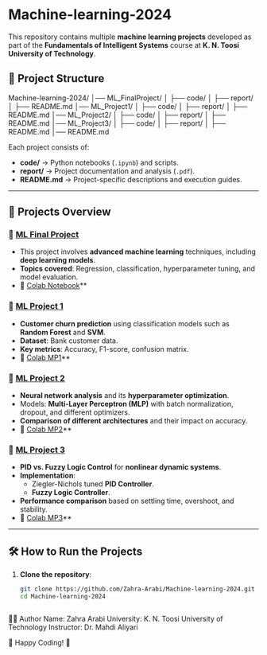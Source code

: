 # Machine-learning-2024

This repository contains multiple **machine learning projects** developed as part of the **Fundamentals of Intelligent Systems** course at **K. N. Toosi University of Technology**.

## 📂 **Project Structure**
Machine-learning-2024/ │── ML_FinalProject/ │ ├── code/ │ ├── report/ │ ├── README.md │── ML_Project1/ │ ├── code/ │ ├── report/ │ ├── README.md │── ML_Project2/ │ ├── code/ │ ├── report/ │ ├── README.md │── ML_Project3/ │ ├── code/ │ ├── report/ │ ├── README.md │── README.md


Each project consists of:
- **code/** → Python notebooks (`.ipynb`) and scripts.
- **report/** → Project documentation and analysis (`.pdf`).
- **README.md** → Project-specific descriptions and execution guides.

---

## 🚀 **Projects Overview**

### 🔹 **[ML Final Project](https://github.com/Zahra-Arabi/Machine-learning-2024/tree/main/ML_FinalProject)**
- This project involves **advanced machine learning** techniques, including **deep learning models**.
- **Topics covered**: Regression, classification, hyperparameter tuning, and model evaluation.
- 📌 [Colab Notebook](https://colab.research.google.com/drive/10_l21YcWot8c63YOCukeXIyUMoWW_IrU?usp=sharing)**

### 🔹 **[ML Project 1](https://github.com/Zahra-Arabi/Machine-learning-2024/tree/main/ML_Project1)**
- **Customer churn prediction** using classification models such as **Random Forest** and **SVM**.
- **Dataset**: Bank customer data.
- **Key metrics**: Accuracy, F1-score, confusion matrix.
- 📌 [Colab MP1](https://colab.research.google.com/drive/1G7SBPrHMCVuey0Pn-m8QP8KHc4OJYp8q?usp=sharing)**

### 🔹 **[ML Project 2](https://github.com/Zahra-Arabi/Machine-learning-2024/tree/main/ML_Project2)**
- **Neural network analysis** and its **hyperparameter optimization**.
- Models: **Multi-Layer Perceptron (MLP)** with batch normalization, dropout, and different optimizers.
- **Comparison of different architectures** and their impact on accuracy.
- 📌 [Colab MP2](https://colab.research.google.com/drive/1sGE_Ow4Q4WM3v8UkPLl5lMEmMY3_Cz_K?usp=sharing)**

### 🔹 **[ML Project 3](https://github.com/Zahra-Arabi/Machine-learning-2024/tree/main/ML_Project3)**
- **PID vs. Fuzzy Logic Control** for **nonlinear dynamic systems**.
- **Implementation**:
  - Ziegler-Nichols tuned **PID Controller**.
  - **Fuzzy Logic Controller**.
- **Performance comparison** based on settling time, overshoot, and stability.
- 📌 [Colab MP3](https://colab.research.google.com/drive/1tlQf7L2DaMQphAthi1980pMIsDsWROVx?usp=sharing)**

---

## 🛠 **How to Run the Projects**
1. **Clone the repository**:
   ```bash
   git clone https://github.com/Zahra-Arabi/Machine-learning-2024.git
   cd Machine-learning-2024



👩‍💻 Author
Name: Zahra Arabi
University: K. N. Toosi University of Technology
Instructor: Dr. Mahdi Aliyari


🚀 Happy Coding! 🎯

